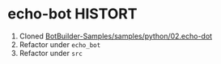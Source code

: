 # echo-bot HISTORT

1. Cloned [BotBuilder-Samples/samples/python/02.echo-dot](https://github.com/microsoft/BotBuilder-Samples/tree/main/samples/python/02.echo-bot)
1. Refactor under `echo_bot`
1. Refactor under `src`
